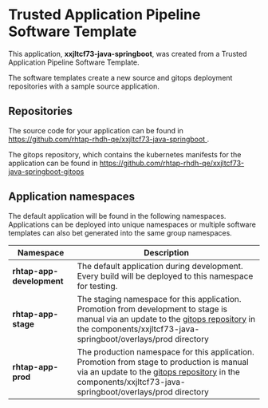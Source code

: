 # Trusted Application Pipeline Software Template

This application, **xxjltcf73-java-springboot**, was created from a Trusted Application Pipeline Software Template.

The software templates create a new source and gitops deployment repositories with a sample source application. 

## Repositories

The source code for your application can be found in [https://github.com/rhtap-rhdh-qe/xxjltcf73-java-springboot ](https://github.com/rhtap-rhdh-qe/xxjltcf73-java-springboot ).
 
The gitops repository, which contains the kubernetes manifests for the application can be found in 
[https://github.com/rhtap-rhdh-qe/xxjltcf73-java-springboot-gitops ](https://github.com/rhtap-rhdh-qe/xxjltcf73-java-springboot-gitops ) 

## Application namespaces 

The default application will be found in the following namespaces. Applications can be deployed into unique namespaces or multiple software templates can also bet generated into the same group namespaces.  

|  Namespace   |  Description   |  
| -------- | -------- |   
| **rhtap-app-development** | The default application during development. Every build will be deployed to this namespace for testing. | 
| **rhtap-app-stage** | The staging namespace for this application. Promotion from development to stage is manual via an update to the [gitops repository](https://github.com/rhtap-rhdh-qe/xxjltcf73-java-springboot-gitops ) in the components/xxjltcf73-java-springboot/overlays/prod directory |  
| **rhtap-app-prod** | The production namespace for this application. Promotion from stage to production is manual via an update to the [gitops repository](https://github.com/rhtap-rhdh-qe/xxjltcf73-java-springboot-gitops ) in the components/xxjltcf73-java-springboot/overlays/prod directory | 